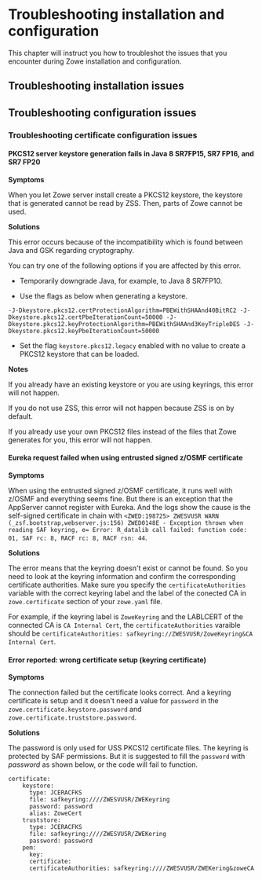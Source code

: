# Troubleshooting installation and configuration

This chapter will instruct you how to troubleshot the issues that you encounter during Zowe installation and configuration.

## Troubleshooting installation issues

## Troubleshooting configuration issues 

### Troubleshooting certificate configuration issues

#### PKCS12 server keystore generation fails in Java 8 SR7FP15, SR7 FP16, and SR7 FP20

**Symptoms**

When you let Zowe server install create a PKCS12 keystore, the keystore that is generated cannot be read by ZSS. Then, parts of Zowe cannot be used. 

**Solutions**

This error occurs because of the incompatibility which is found between Java and GSK regarding cryptography.

You can try one of the following options if you are affected by this error.

- Temporarily downgrade Java, for example, to Java 8 SR7FP10.

- Use the flags as below when generating a keystore. 

```
-J-Dkeystore.pkcs12.certProtectionAlgorithm=PBEWithSHAAnd40BitRC2 -J-
Dkeystore.pkcs12.certPbeIterationCount=50000 -J-
Dkeystore.pkcs12.keyProtectionAlgorithm=PBEWithSHAAnd3KeyTripleDES -J-
Dkeystore.pkcs12.keyPbeIterationCount=50000
```

- Set the flag `keystore.pkcs12.legacy` enabled with no value to create a PKCS12 keystore that can be loaded.

**Notes**

If you already have an existing keystore or you are using keyrings, this error will not happen.

If you do not use ZSS, this error will not happen because ZSS is on by default.

If you already use your own PKCS12 files instead of the files that Zowe generates for you, this error will not happen. 

#### Eureka request failed when using entrusted signed z/OSMF certificate

**Symptoms**

When using the entrusted signed z/OSMF certificate, it runs well with z/OSMF and everything seems fine. But there is an exception that the AppServer cannot register with Eureka. And the logs show the cause is the self-signed certificate in chain with `<ZWED:198725> ZWESVUSR WARN (_zsf.bootstrap,webserver.js:156) ZWED0148E - Exception thrown when reading SAF keyring, e= Error: R_datalib call failed: function code: 01, SAF rc: 8, RACF rc: 8, RACF rsn: 44`.

**Solutions**

The error means that the keyring doesn't exist or cannot be found. So you need to look at the keyring information and confirm the corresponding certificate authorities. Make sure you specify the `certificateAuthorities` variable with the correct keyring label and the label of the conected CA in `zowe.certificate` section of your `zowe.yaml` file. 

For example, if the keyring label is `ZoweKeyring` and the LABLCERT of the connected CA is `CA Internal Cert`, the `certificateAuthorities` varaible should be `certificateAuthorities: safkeyring://ZWESVUSR/ZoweKeyring&CA Internal Cert`.

#### Error reported: wrong certificate setup (keyring certificate)

**Symptoms**

The connection failed but the certificate looks correct. And a keyring certificate is setup and it doesn't need a value for `password` in the `zowe.certificate.keystore.password` and `zowe.certificate.truststore.password`. 

**Solutions**

The password is only used for USS PKCS12 certificate files. The keyring is protected by SAF permissions. But it is suggested to fill the `password` with *password* as shown below, or the code will fail to function.

```
certificate:
    keystore:
      type: JCERACFKS
      file: safkeyring:////ZWESVUSR/ZWEKeyring
      password: password
      alias: ZoweCert
    truststore:
      type: JCERACFKS
      file: safkeyring:////ZWESVUSR/ZWEKering
      password: password
    pem:
      key:
      certificate:
      certificateAuthorities: safkeyring:////ZWESVUSR/ZWEKering&zoweCA
```


